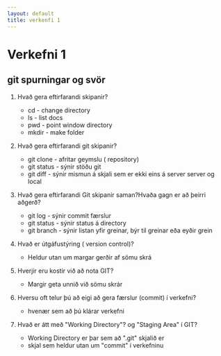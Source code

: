 ```yaml
---
layout: default
title: verkenfi 1
---
```


# Verkefni 1

## git spurningar og svör

1. Hvað gera eftirfarandi skipanir?
    * cd - change directory
    * ls - list docs
    * pwd - point window directory
    * mkdir - make folder

2. Hvað gera eftirfarandi git skipanir?
    * git clone - afritar geymslu ( repository)
    * git status - sýnir stöðu git 
    * git diff - sýnir mismun á skjali sem er ekki eins á server server og local

3. Hvað gera eftirfarandi Git skipanir saman?Hvaða gagn er að þeirri aðgerð?
    * git log - sýnir commit færslur
    * git status - sýnir status á directory
    * git branch - sýnir listan yfir greinar, býr til greinar eða eyðir grein

4. Hvað er útgáfustýring ( version control)?
    * Heldur utan um margar gerðir af sömu skrá

5. Hverjir eru kostir við að nota GIT?
    * Margir geta unnið við sömu skrár

6. Hversu oft telur þú að eigi að gera færslur (commit) í verkefni?
    * hvenær sem að þú klárar verkefni

7. Hvað er átt með "Working Directory"? og "Staging Area" í GIT?
    * Working Directory er þar sem að ".git" skjalið er
    * skjal sem heldur utan um "commit" í verkefninu